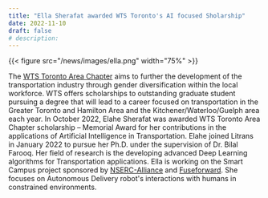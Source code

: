 ```yaml
---
title: "Ella Sherafat awarded WTS Toronto's AI focused Sholarship"
date: 2022-11-10
draft: false
# description:
---
```

{{< figure src="/news/images/ella.png" width="75%" >}}

<!--more-->

The [WTS Toronto Area Chapter](https://www.wtsinternational.org/chapters/toronto) aims to further the development of the transportation industry through gender diversification within the local workforce. WTS offers scholarships to outstanding graduate student pursuing a degree that will lead to a career focused on transportation in the Greater Toronto and Hamilton Area and the Kitchener/Waterloo/Guelph area each year. In October 2022, Elahe Sherafat was awarded WTS Toronto Area Chapter scholarship – Memorial Award for her contributions in the applications of Artificial Intelligence in Transportation. Elahe joined Litrans in January 2022 to pursue her Ph.D. under the supervision of Dr. Bilal Farooq. Her field of research is the developing advanced Deep Learning algorithms for Transportation applications. Ella is working on the Smart Campus project sponsored by [NSERC-Alliance](https://www.nserc-crsng.gc.ca/innovate-innover/alliance-alliance/index_eng.asp) and [Fuseforward](https://fuseforward.com/). She focuses on Autonomous Delivery robot's interactions with humans in constrained environments.
